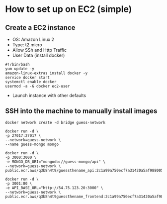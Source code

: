 # How to set up on EC2 (simple)

## Create a EC2 instance
- OS: Amazon Linux 2
- Type: t2.micro
- Allow SSh and Http Traffic
- User Data (install docker)
```
​​#!/bin/bash
yum update -y
amazon-linux-extras install docker -y
service docker start
systemctl enable docker
usermod -a -G docker ec2-user
```
- Launch instance with other defaults

## SSH into the machine to manually install images
```
docker network create -d bridge guess-network

docker run -d \
-p 27017:27017 \
--network=guess-network \
--name guess-mongo mongo

docker run -d \
-p 3000:3000 \
-e MONGO_DB_URI="mongodb://guess-mongo/api" \
--network=guess-network \
public.ecr.aws/q3b8h4t9/guessthename_api:2c1a99a750ecf7a31420a5af988005057f78cb25

docker run -d \
-p 3001:80 \
-e API_BASE_URL="http://54.75.123.20:3000" \
--network=guess-network \
public.ecr.aws/q3b8h4t9guessthename_frontend:2c1a99a750ecf7a31420a5af988005057f78cb25

```